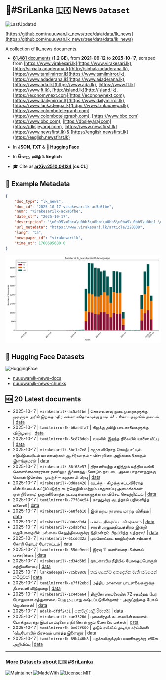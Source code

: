 # 📄#SriLanka 🇱🇰 News `Dataset`

![LastUpdated](https://img.shields.io/badge/last_updated-2025--10--17_15:46:37-green)

[https://github.com/nuuuwan/lk_news/tree/data/data/lk_news](https://github.com/nuuuwan/lk_news/tree/data/data/lk_news)

A collection of lk_news documents.

- [**81,481** documents](https://github.com/nuuuwan/lk_news/tree/data/data/lk_news) (**1.2 GB**), from **2021-09-12** to **2025-10-17**, scraped from [https://www.virakesari.lk](https://www.virakesari.lk), [http://sinhala.adaderana.lk](http://sinhala.adaderana.lk), [https://www.tamilmirror.lk](https://www.tamilmirror.lk), [https://www.adaderana.lk](https://www.adaderana.lk), [https://www.ada.lk](https://www.ada.lk), [https://www.ft.lk](https://www.ft.lk), [http://island.lk](http://island.lk), [https://economynext.com](https://economynext.com), [https://www.dailymirror.lk](https://www.dailymirror.lk), [https://www.lankadeepa.lk](https://www.lankadeepa.lk), [https://www.colombotelegraph.com](https://www.colombotelegraph.com), [https://www.bbc.com](https://www.bbc.com), [https://dbsjeyaraj.com](https://dbsjeyaraj.com), [https://www.newsfirst.lk](https://www.newsfirst.lk) & [https://english.newsfirst.lk](https://english.newsfirst.lk)

- In **JSON**, **TXT** & **🤗 Hugging Face**

- In **සිංහල**, **தமிழ்** & **English**

- 🎓 Cite as **[arXiv:2510.04124](https://arxiv.org/abs/2510.04124) [cs.CL]**

## 📝 Example Metadata

```json
{
    "doc_type": "lk_news",
    "doc_id": "2025-10-17-virakesarilk-ac5a6fbe",
    "num": "virakesarilk-ac5a6fbe",
    "date_str": "2025-10-17",
    "description": "\u0b95\u0bca\u0bb3\u0bcd\u0bb5\u0ba9\u0bb5\u0bc1 \u0ba8\u0b9f\u0bc8\u0bae\u0bc1\u0bb1\u0bc8\u0b95\u0bb3\u0bc1\u0b95\u0bcd\u0b95\u0bc1 \u0bae\u0bc1\u0bb0\u0ba3\u0bbe\u0b95 \u0b85\u0bb0\u0bbf\u0b9a\u0bbf \u0b87\u0bb1\u0b95\u0bcd\u0b95\u0bc1\u0bae\u0ba4\u0bbf ; \u0bb2\u0b99\u0bcd\u0b95\u0bbe \u0b9a\u0ba4\u0bca\u0b9a\u0bb5\u0bc1\u0b95\u0bcd\u0b95\u0bc1 \u0ba8\u0bb7\u0bcd\u0b9f\u0bae\u0bcd! - \u0b95\u0bcb\u0baa\u0bcd \u0b95\u0bc1\u0bb4\u0bc1\u0bb5\u0bbf\u0bb2\u0bcd \u0ba4\u0b95\u0bb5\u0bb2\u0bcd",
    "url_metadata": "https://www.virakesari.lk/article/228008",
    "lang": "ta",
    "newspaper_id": "virakesarilk",
    "time_ut": 1760695680.0
}
```

![Chart](https://raw.githubusercontent.com/nuuuwan/lk_news/refs/heads/data/data/lk_news/docs_by_month_and_lang.png)

## 🤗 Hugging Face Datasets

![HuggingFace](https://img.shields.io/badge/-HuggingFace-FDEE21?style=for-the-badge&logo=HuggingFace)

- [nuuuwan/lk-news-docs](https://huggingface.co/datasets/nuuuwan/lk-news-docs)
- [nuuuwan/lk-news-chunks](https://huggingface.co/datasets/nuuuwan/lk-news-chunks)

## 🆕 20 Latest documents

- 2025-10-17 | `virakesarilk-ac5a6fbe` | கொள்வனவு நடைமுறைகளுக்கு முரணாக அரிசி இறக்குமதி ; லங்கா சதொசவுக்கு நஷ்டம்! - கோப் குழுவில் தகவல் | [data](https://github.com/nuuuwan/lk_news/tree/data/data/lk_news/2020s/2025/2025-10-17-virakesarilk-ac5a6fbe)
- 2025-10-17 | `tamilmirrorlk-b6ae4fa7` | கிழக்கு தமிழ் பாடசாலைகளுக்கு விடுமுறை | [data](https://github.com/nuuuwan/lk_news/tree/data/data/lk_news/2020s/2025/2025-10-17-tamilmirrorlk-b6ae4fa7)
- 2025-10-17 | `tamilmirrorlk-5c878deb` | வயலில் இறந்த நிலையில் யானை மீட்பு | [data](https://github.com/nuuuwan/lk_news/tree/data/data/lk_news/2020s/2025/2025-10-17-tamilmirrorlk-5c878deb)
- 2025-10-17 | `virakesarilk-5bc1c7e8` | சமூக விரோத செயற்பாட்டில் ஈடுபடுபவரிடம் மாணவர்கள் ஆசிர்வாதம் - விசாரணை அறிக்கை கோரும் இளங்குமரன் | [data](https://github.com/nuuuwan/lk_news/tree/data/data/lk_news/2020s/2025/2025-10-17-virakesarilk-5bc1c7e8)
- 2025-10-17 | `virakesarilk-86f68e57` | திராணியற்ற சஜித்தும் மத்திய வங்கி கொள்ளைக்காரரான ரணிலும் இணைந்து மீண்டும் நாட்டை அகல பாதாளத்துக்கு கொண்டுசெல்ல  முயற்சி – கந்தசாமி பிரபு | [data](https://github.com/nuuuwan/lk_news/tree/data/data/lk_news/2020s/2025/2025-10-17-virakesarilk-86f68e57)
- 2025-10-17 | `virakesarilk-0d8aa428` | வடக்கு - கிழக்கு சட்டவிரோத மீன்பிடியைக் கட்டுப்படுத்த கடற்றொழில் மற்றும் பாதுகாப்பு அமைச்சுக்கள் ஒன்றிணைவு: ஒருங்கிணைந்த நடவடிக்கைகளுக்கான விசேட செயற்றிட்டம் | [data](https://github.com/nuuuwan/lk_news/tree/data/data/lk_news/2020s/2025/2025-10-17-virakesarilk-0d8aa428)
- 2025-10-17 | `tamilmirrorlk-77f84c54` | காதலுக்கு குடத்தால் பதிலளித்த மனைவி | [data](https://github.com/nuuuwan/lk_news/tree/data/data/lk_news/2020s/2025/2025-10-17-tamilmirrorlk-77f84c54)
- 2025-10-17 | `virakesarilk-6e8feb10` | இன்றைய நாணய மாற்று விகிதம் | [data](https://github.com/nuuuwan/lk_news/tree/data/data/lk_news/2020s/2025/2025-10-17-virakesarilk-6e8feb10)
- 2025-10-17 | `virakesarilk-008cd3d4` | டீசல் - திரைப்பட விமர்சனம் | [data](https://github.com/nuuuwan/lk_news/tree/data/data/lk_news/2020s/2025/2025-10-17-virakesarilk-008cd3d4)
- 2025-10-17 | `virakesarilk-25dabfe3` | சாரதி அனுமதிப்பத்திரம் இன்றி மதுபோதையில் பஸ்ஸை செலுத்தியவருக்கு நீதிமன்றம் பிறப்பித்த உத்தரவு! | [data](https://github.com/nuuuwan/lk_news/tree/data/data/lk_news/2020s/2025/2025-10-17-virakesarilk-25dabfe3)
- 2025-10-17 | `virakesarilk-61cdd32a` | புல்மோட்டை ஊழியர்கள் சம்பளக் கோரி  தொடர் போராட்டம் | [data](https://github.com/nuuuwan/lk_news/tree/data/data/lk_news/2020s/2025/2025-10-17-virakesarilk-61cdd32a)
- 2025-10-17 | `tamilmirrorlk-55de9ecd` | இரவு 11 மணிவரை மின்னல் எச்சரிக்கை | [data](https://github.com/nuuuwan/lk_news/tree/data/data/lk_news/2020s/2025/2025-10-17-tamilmirrorlk-55de9ecd)
- 2025-10-17 | `virakesarilk-cd34d5b5` | நாடளாவிய ரீதியில் போதைப்பொருள் சுற்றிவளைப்பு! | [data](https://github.com/nuuuwan/lk_news/tree/data/data/lk_news/2020s/2025/2025-10-17-virakesarilk-cd34d5b5)
- 2025-10-17 | `lankadeepalk-7c5b98c8` | තරුණයන්ට අතදෙන්න මැති සබයෙන් කමිටුවක් | [data](https://github.com/nuuuwan/lk_news/tree/data/data/lk_news/2020s/2025/2025-10-17-lankadeepalk-7c5b98c8)
- 2025-10-17 | `tamilmirrorlk-e7ff2ebd` | மத்திய மாகாண பாடசாலைகளுக்கு தீபாவளி விடுமுறை | [data](https://github.com/nuuuwan/lk_news/tree/data/data/lk_news/2020s/2025/2025-10-17-tamilmirrorlk-e7ff2ebd)
- 2025-10-17 | `virakesarilk-1c44be64` | திருகோணமலையில் 72 சதவீதம் பேர் போதுமான சத்துணவை பெற முடியாது கஷ்டப்படுகின்றனர் - அருட்தந்தை போல் றொபின்சன்! | [data](https://github.com/nuuuwan/lk_news/tree/data/data/lk_news/2020s/2025/2025-10-17-virakesarilk-1c44be64)
- 2025-10-17 | `adalk-dfdf2431` | නෙවිල් යළි රිමාන්ඩ් | [data](https://github.com/nuuuwan/lk_news/tree/data/data/lk_news/2020s/2025/2025-10-17-adalk-dfdf2431)
- 2025-10-17 | `virakesarilk-cae3326d` | புகையிரதக் கடவையின்மையால் போக்குவரத்து இடர்பாட்டினை எதிர்கொள்ளும் பேசாலை மக்கள் | [data](https://github.com/nuuuwan/lk_news/tree/data/data/lk_news/2020s/2025/2025-10-17-virakesarilk-cae3326d)
- 2025-10-17 | `tamilmirrorlk-8e07f559` | ஓடும் ரயிலில் துடித்த கர்ப்பிணி: ’வீடியோவில் பிரசவம் பார்த்த இளைஞர் | [data](https://github.com/nuuuwan/lk_news/tree/data/data/lk_news/2020s/2025/2025-10-17-tamilmirrorlk-8e07f559)
- 2025-10-17 | `tamilmirrorlk-69b446b8` | பறக்கவிருக்கும் பயணிகளுக்கு விசேட அறிவிப்பு | [data](https://github.com/nuuuwan/lk_news/tree/data/data/lk_news/2020s/2025/2025-10-17-tamilmirrorlk-69b446b8)

---

### [More Datasets about 🇱🇰 #SriLanka](https://github.com/nuuuwan/lk_datasets)

![Maintainer](https://img.shields.io/badge/maintainer-nuuuwan-red)
![MadeWith](https://img.shields.io/badge/made_with-python-blue)
[![License: MIT](https://img.shields.io/badge/License-MIT-yellow.svg)](https://opensource.org/licenses/MIT)
